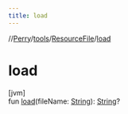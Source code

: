 ```yaml
---
title: load
---
```

//[Perry](../../../index.html)/[tools](../index.html)/[ResourceFile](index.html)/[load](load.html)



# load



[jvm]\
fun [load](load.html)(fileName: [String](https://kotlinlang.org/api/latest/jvm/stdlib/kotlin/-string/index.html)): [String](https://kotlinlang.org/api/latest/jvm/stdlib/kotlin/-string/index.html)?




